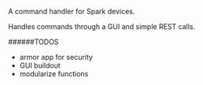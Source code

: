 A command handler for Spark devices.

Handles commands through a GUI and simple REST calls.

######TODOS
- armor app for security
- GUI buildout
- modularize functions